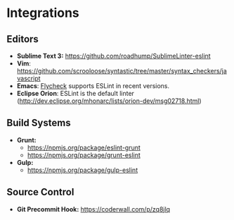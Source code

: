 # Integrations

## Editors

* **Sublime Text 3:** https://github.com/roadhump/SublimeLinter-eslint
* **Vim**: https://github.com/scrooloose/syntastic/tree/master/syntax_checkers/javascript
* **Emacs**: [Flycheck](http://flycheck.readthedocs.org/en/latest/) supports ESLint in recent versions.
* **Eclipse Orion**: ESLint is the default linter (http://dev.eclipse.org/mhonarc/lists/orion-dev/msg02718.html)


## Build Systems

* **Grunt:**
    * https://npmjs.org/package/eslint-grunt
    * https://npmjs.org/package/grunt-eslint
* **Gulp:**
    * https://npmjs.org/package/gulp-eslint

## Source Control

* **Git Precommit Hook:** https://coderwall.com/p/zq8jlq
